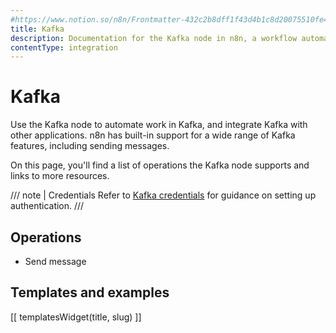 ```yaml
---
#https://www.notion.so/n8n/Frontmatter-432c2b8dff1f43d4b1c8d20075510fe4
title: Kafka
description: Documentation for the Kafka node in n8n, a workflow automation platform. Includes details of operations and configuration, and links to examples and credentials information.
contentType: integration
---
```


# Kafka

Use the Kafka node to automate work in Kafka, and integrate Kafka with other applications. n8n has built-in support for a wide range of Kafka features, including sending messages. 

On this page, you'll find a list of operations the Kafka node supports and links to more resources.

/// note | Credentials
Refer to [Kafka credentials](/integrations/builtin/credentials/kafka/) for guidance on setting up authentication. 
///

## Operations

- Send message

## Templates and examples

<!-- see https://www.notion.so/n8n/Pull-in-templates-for-the-integrations-pages-37c716837b804d30a33b47475f6e3780 -->
[[ templatesWidget(title, slug) ]]
